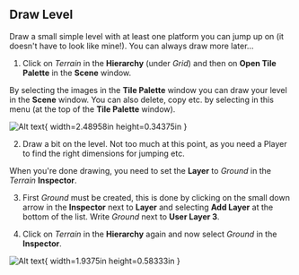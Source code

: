 ## Draw Level

Draw a small simple level with at least one platform you can jump up on
(it doesn't have to look like mine!). You can always draw more later...

1.  Click on *Terrain* in the **Hierarchy** (under *Grid*) and then on
    **Open Tile Palette** in the **Scene** window.

By selecting the images in the **Tile Palette** window you can draw your
level in the **Scene** window. You can also delete, copy etc. by selecting in
this menu (at the top of the **Tile Palette** window).

![Alt text](media/image2.png){ width=2.48958in height=0.34375in }

2.  Draw a bit on the level. Not too much at this point, as you
    need a Player to find the right dimensions for
    jumping etc.

When you're done drawing, you need to set the **Layer** to *Ground* in the *Terrain* **Inspector**.

3.  First *Ground* must be created, this is done by clicking on the small
    down arrow in the **Inspector** next to **Layer** and selecting **Add Layer** at
    the bottom of the list. Write *Ground* next to **User Layer 3**.

4.  Click on *Terrain* in the **Hierarchy** again and now select *Ground* in
    the **Inspector**.

![Alt text](media/image3.png){ width=1.9375in height=0.58333in }
